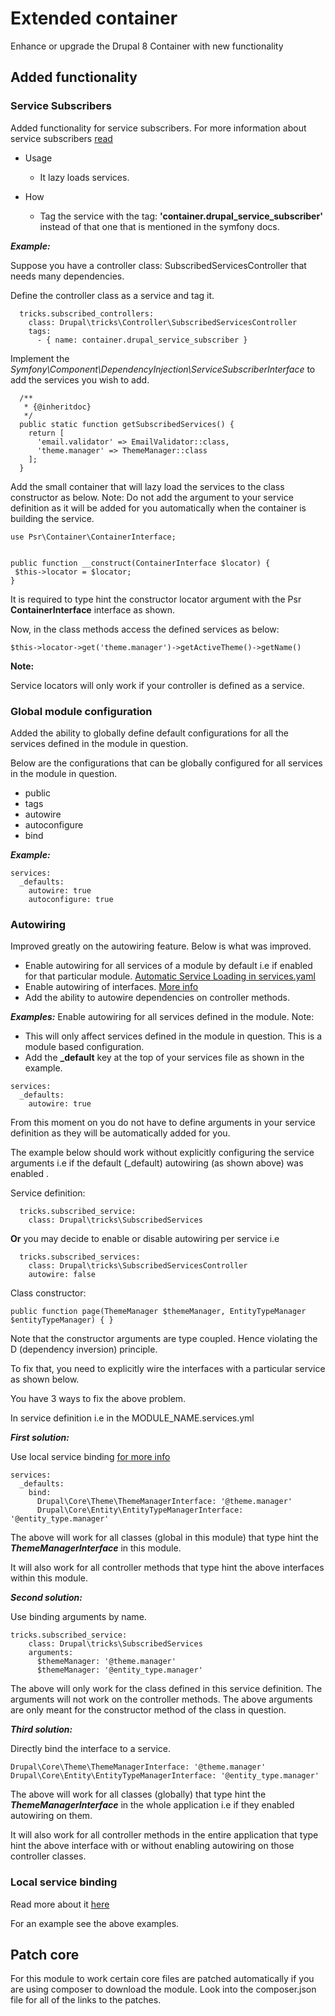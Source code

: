 # Extended container
Enhance or upgrade the Drupal 8 Container with new functionality

## Added functionality

### Service Subscribers
Added functionality for service subscribers.
For more information about service subscribers [read](https://symfony.com/doc/3.4/service_container/service_subscribers_locators.html) 

- Usage
  - It lazy loads services.

- How
  - Tag the service with the tag: **'container.drupal_service_subscriber'** instead of that one that is mentioned in the symfony docs.
  
***Example:***

Suppose you have a controller class: SubscribedServicesController that needs many dependencies.

Define the controller class as a service and tag it.

```
  tricks.subscribed_controllers:
    class: Drupal\tricks\Controller\SubscribedServicesController
    tags:
      - { name: container.drupal_service_subscriber }
```

Implement the *Symfony\Component\DependencyInjection\ServiceSubscriberInterface* to add the services you wish to add.
```
  /**
   * {@inheritdoc}
   */
  public static function getSubscribedServices() {
    return [
      'email.validator' => EmailValidator::class,
      'theme.manager' => ThemeManager::class
    ];
  }
```

Add the small container that will lazy load the services to the class constructor as below.
Note: Do not add the argument to your service definition as it will be added for you automatically when the container is building the service.
```
use Psr\Container\ContainerInterface;


public function __construct(ContainerInterface $locator) {
 $this->locator = $locator;
}
```
It is required to type hint the constructor locator argument with the Psr **ContainerInterface** interface as shown.

Now, in the class methods access the defined services as below:
```
$this->locator->get('theme.manager')->getActiveTheme()->getName()
```

**Note:**

Service locators will only work if your controller is defined as a service.

### Global module configuration
Added the ability to globally define default configurations for all the services defined in the module in question.

Below are the configurations that can be globally configured for all services in the module in question.

- public
- tags
- autowire
- autoconfigure
- bind

***Example:***
```
services:
  _defaults:
    autowire: true
    autoconfigure: true
```

### Autowiring
Improved greatly on the autowiring feature. Below is what was improved.
* Enable autowiring for all services of a module by default i.e if enabled for that particular module. [Automatic Service Loading in services.yaml](https://symfony.com/doc/current/service_container.html#creating-configuring-services-in-the-container)
* Enable autowiring of interfaces. [More info](https://symfony.com/doc/3.4/service_container/autowiring.html)
* Add the ability to autowire dependencies on controller methods.

***Examples:***
Enable autowiring for all services defined in the module.
Note:

- This will only affect services defined in the module in question. This is a module based configuration.
- Add the **_default** key at the top of your services file as shown in the example.

```
services:
  _defaults:
    autowire: true
```
From this moment on you do not have to define arguments in your service definition as they will be automatically added for you.

The example below should work without explicitly configuring the service arguments i.e if the default (_default) autowiring (as shown above) was enabled .

Service definition:
```
  tricks.subscribed_service:
    class: Drupal\tricks\SubscribedServices
```
**Or** you may decide to enable or disable autowiring per service i.e
```
  tricks.subscribed_services:
    class: Drupal\tricks\SubscribedServicesController
    autowire: false
```
Class constructor:
```
public function page(ThemeManager $themeManager, EntityTypeManager $entityTypeManager) { }
```

Note that the constructor arguments are type coupled. Hence violating the D (dependency inversion) principle.

To fix that, you need to explicitly wire the interfaces with a particular service as shown below.

You have 3 ways to fix the above problem.

In service definition i.e in the MODULE_NAME.services.yml

***First solution:***

Use local service binding [for more info](https://symfony.com/blog/new-in-symfony-3-4-local-service-binding)
```
services:
  _defaults:
    bind:
      Drupal\Core\Theme\ThemeManagerInterface: '@theme.manager'
      Drupal\Core\Entity\EntityTypeManagerInterface: '@entity_type.manager'
```
The above will work for all classes (global in this module) that type hint the ***ThemeManagerInterface*** in this module.

It will also work for all controller methods that type hint the above interfaces within this module.

***Second solution:***

Use binding arguments by name.
```
tricks.subscribed_service:
    class: Drupal\tricks\SubscribedServices
    arguments:
      $themeManager: '@theme.manager'
      $themeManager: '@entity_type.manager'
```
The above will only work for the class defined in this service definition. The arguments will not work on the controller methods. The above arguments are only meant for the constructor method of the class in question.

***Third solution:***

Directly bind the interface to a service.

```
Drupal\Core\Theme\ThemeManagerInterface: '@theme.manager'
Drupal\Core\Entity\EntityTypeManagerInterface: '@entity_type.manager'
```
The above will work for all classes (globally) that type hint the ***ThemeManagerInterface*** in the whole application i.e if they enabled autowiring on them.

It will also work for all controller methods in the entire application that type hint the above interface with or without enabling autowiring on those controller classes.

### Local service binding
Read more about it [here](https://symfony.com/blog/new-in-symfony-3-4-local-service-binding)

For an example see the above examples.

## Patch core
For this module to work certain core files are patched automatically if you are using composer to download the module. 
Look into the composer.json file for all of the links to the patches.


